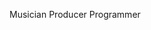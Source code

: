<span class="blinking">Musician</span>
<span class="blinking2">Producer</span>
<span class="blinking3">Programmer</span>
